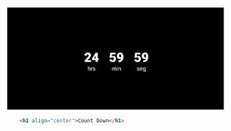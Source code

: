 <p align="center">
  <img src="images/count.jpg" width="800" title="nintendo switch">
</p>

```` html 
    <h1 align="center">Count Down</h1>
````
